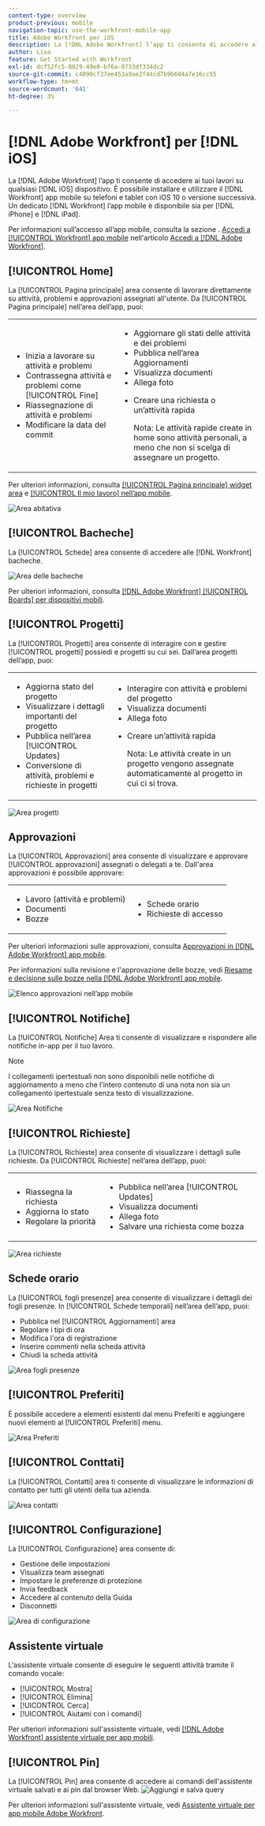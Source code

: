 ```yaml
---
content-type: overview
product-previous: mobile
navigation-topic: use-the-workfront-mobile-app
title: Adobe Workfront per iOS
description: La [!DNL Adobe Workfront] l’app ti consente di accedere al tuo lavoro su qualsiasi dispositivo iOS. È possibile installare e utilizzare il [!DNL Workfront] app mobile su telefoni e tablet con iOS 10 o versione successiva. Un dedicato [!DNL Workfront] l’app mobile è disponibile sia per iPhone che per iPad.
author: Lisa
feature: Get Started with Workfront
exl-id: dcf52fc5-8029-49e0-bf6a-0733df334dc2
source-git-commit: c4090cf37ee453a9ae2f44cd7b9b604a7e16cc55
workflow-type: tm+mt
source-wordcount: '641'
ht-degree: 3%

---
```


# [!DNL Adobe Workfront] per [!DNL iOS]

La [!DNL Adobe Workfront] l’app ti consente di accedere ai tuoi lavori su qualsiasi [!DNL iOS] dispositivo. È possibile installare e utilizzare il [!DNL Workfront] app mobile su telefoni e tablet con iOS 10 o versione successiva. Un dedicato [!DNL Workfront] l’app mobile è disponibile sia per [!DNL iPhone] e [!DNL iPad].

Per informazioni sull’accesso all’app mobile, consulta la sezione . [Accedi a [!UICONTROL Workfront] app mobile](../../../workfront-basics/manage-your-account-and-profile/managing-your-workfront-account/log-in-to-workfront.md#log) nell&#39;articolo [Accedi a [!DNL Adobe Workfront]](../../../workfront-basics/manage-your-account-and-profile/managing-your-workfront-account/log-in-to-workfront.md).

## [!UICONTROL Home]

La [!UICONTROL Pagina principale] area consente di lavorare direttamente su attività, problemi e approvazioni assegnati all&#39;utente. Da [!UICONTROL Pagina principale] nell’area dell’app, puoi:

<table style="table-layout:auto"> 
 <col> 
 <col> 
 <tbody> 
  <tr> 
   <td> 
    <ul> 
     <li>Inizia a lavorare su attività e problemi</li> 
     <li>Contrassegna attività e problemi come [!UICONTROL Fine]</li> 
     <li>Riassegnazione di attività e problemi</li> 
     <li>Modificare la data del commit</li> 
    </ul> </td> 
   <td> 
    <ul> 
     <li>Aggiornare gli stati delle attività e dei problemi</li> 
     <li>Pubblica nell’area Aggiornamenti</li> 
     <li>Visualizza documenti</li> 
     <li>Allega foto</li> 
     <li> <p>Creare una richiesta o un’attività rapida</p> <p>Nota: Le attività rapide create in home sono attività personali, a meno che non si scelga di assegnare un progetto.</p> </li> 
    </ul> </td> 
  </tr> 
 </tbody> 
</table>

Per ulteriori informazioni, consulta [[!UICONTROL Pagina principale] widget area](../../../workfront-basics/mobile-apps/using-the-workfront-mobile-app/home-area-widgets-mobile.md) e [[!UICONTROL Il mio lavoro] nell’app mobile](../../../workfront-basics/mobile-apps/using-the-workfront-mobile-app/my-work-section-mobile.md).

![Area abitativa](assets/mobile-home-area.png)

## [!UICONTROL Bacheche]

La [!UICONTROL Schede] area consente di accedere alle [!DNL Workfront] bacheche.

![Area delle bacheche](assets/mobile-all-boards-displayed.png)

Per ulteriori informazioni, consulta [[!DNL Adobe Workfront] [!UICONTROL Boards] per dispositivi mobili](/help/quicksilver/workfront-basics/mobile-apps/using-the-workfront-mobile-app/mobile-boards.md).

## [!UICONTROL Progetti]

La [!UICONTROL Progetti] area consente di interagire con e gestire [!UICONTROL progetti] possiedi e progetti su cui sei. Dall’area progetti dell’app, puoi:

<table style="table-layout:auto"> 
 <col> 
 <col> 
 <tbody> 
  <tr> 
   <td> 
    <ul> 
     <li>Aggiorna stato del progetto</li> 
     <li>Visualizzare i dettagli importanti del progetto</li> 
     <li>Pubblica nell’area [!UICONTROL Updates]</li> 
     <li>Conversione di attività, problemi e richieste in progetti</li> 
    </ul> </td> 
   <td> 
    <ul> 
     <li>Interagire con attività e problemi del progetto</li> 
     <li>Visualizza documenti</li> 
     <li>Allega foto</li> 
     <li> <p>Creare un’attività rapida</p> <p>Nota: Le attività create in un progetto vengono assegnate automaticamente al progetto in cui ci si trova. </p> </li> 
    </ul> </td> 
  </tr> 
 </tbody> 
</table>

![Area progetti](assets/mobile-projects-area.png)

## Approvazioni

La [!UICONTROL Approvazioni] area consente di visualizzare e approvare [!UICONTROL approvazioni] assegnati o delegati a te. Dall&#39;area approvazioni è possibile approvare:

<table style="table-layout:auto">
 <col>
 <col>
 <tbody>
  <tr>
   <td>
    <ul>
     <li>Lavoro (attività e problemi)</li>
     <li>Documenti</li>
     <li>Bozze </li>
    </ul> </td>
   <td>
    <ul>
     <li>Schede orario</li>
     <li>Richieste di accesso</li>
    </ul> </td>
  </tr>
 </tbody>
</table>

Per ulteriori informazioni sulle approvazioni, consulta [Approvazioni in [!DNL Adobe Workfront] app mobile](../../../workfront-basics/mobile-apps/using-the-workfront-mobile-app/approvals-in-mobile-app.md).

Per informazioni sulla revisione e l&#39;approvazione delle bozze, vedi [Riesame e decisione sulle bozze nella [!DNL Adobe Workfront] app mobile](../../../workfront-basics/mobile-apps/using-the-workfront-mobile-app/work-with-proofs-in-mobile-app.md).

![Elenco approvazioni nell’app mobile](assets/mobile-approvals-adobe-350x574.png)

## [!UICONTROL Notifiche]

La [!UICONTROL Notifiche] Area ti consente di visualizzare e rispondere alle notifiche in-app per il tuo lavoro.

>[!NOTE]
>I collegamenti ipertestuali non sono disponibili nelle notifiche di aggiornamento a meno che l’intero contenuto di una nota non sia un collegamento ipertestuale senza testo di visualizzazione.

![Area Notifiche](assets/mobile-notifications-area.png)

## [!UICONTROL Richieste]

La [!UICONTROL Richieste] area consente di visualizzare i dettagli sulle richieste. Da [!UICONTROL Richieste] nell’area dell’app, puoi:

<table style="table-layout:auto">
 <col>
 <col>
 <tbody>
  <tr>
   <td>
    <ul>
     <li>Riassegna la richiesta</li>
     <li>Aggiorna lo stato</li>
     <li>Regolare la priorità</li>
    </ul> </td>
   <td>
    <ul>
     <li>Pubblica nell’area [!UICONTROL Updates]</li>
     <li>Visualizza documenti</li>
     <li>Allega foto</li>
     <li>Salvare una richiesta come bozza</li>
    </ul> </td>
  </tr>
 </tbody>
</table>

![Area richieste](assets/mobile-requests-area.png)

## Schede orario

La [!UICONTROL fogli presenze] area consente di visualizzare i dettagli dei fogli presenze. In [!UICONTROL Schede temporali] nell’area dell’app, puoi:

* Pubblica nel [!UICONTROL Aggiornamenti] area
* Regolare i tipi di ora
* Modifica l&#39;ora di registrazione
* Inserire commenti nella scheda attività
* Chiudi la scheda attività

![Area fogli presenze](assets/mobile-timesheets-area.png)

## [!UICONTROL Preferiti]

È possibile accedere a elementi esistenti dal menu Preferiti e aggiungere nuovi elementi al [!UICONTROL Preferiti] menu.

![Area Preferiti](assets/mobile-favorites-area.png)

## [!UICONTROL Conttati]

La [!UICONTROL Contatti] area ti consente di visualizzare le informazioni di contatto per tutti gli utenti della tua azienda.

![Area contatti](assets/mobile-contacts-area.png)

## [!UICONTROL Configurazione]

La [!UICONTROL Configurazione] area consente di:

* Gestione delle impostazioni
* Visualizza team assegnati
* Impostare le preferenze di protezione
* Invia feedback
* Accedere al contenuto della Guida
* Disconnetti

![Area di configurazione](assets/ios-configuration-area.png)

## Assistente virtuale

L&#39;assistente virtuale consente di eseguire le seguenti attività tramite il comando vocale:

* [!UICONTROL Mostra]
* [!UICONTROL Elimina]
* [!UICONTROL Cerca]
* [!UICONTROL Aiutami con i comandi]

Per ulteriori informazioni sull&#39;assistente virtuale, vedi [[!DNL Adobe Workfront] assistente virtuale per app mobili](../../../workfront-basics/mobile-apps/using-the-workfront-mobile-app/wf-mobile-virtual-assistant.md).

## [!UICONTROL Pin]

La [!UICONTROL Pin] area consente di accedere ai comandi dell&#39;assistente virtuale salvati e ai pin dal browser Web.
![Aggiungi e salva query](assets/pin-and-save-query-adobe-350x285.png)

Per ulteriori informazioni sull&#39;assistente virtuale, vedi [Assistente virtuale per app mobile Adobe Workfront](../../../workfront-basics/mobile-apps/using-the-workfront-mobile-app/wf-mobile-virtual-assistant.md).
